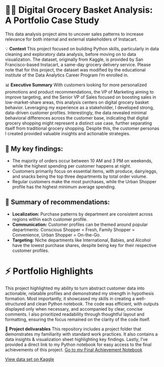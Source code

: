 # 👩‍💻 Digital Grocery Basket Analysis: A Portfolio Case Study
This data analysis project aims to uncover sales patterns to increase relevance for both internal and external stakeholders of Instacart.

💡 **Context**
This project focused on building Python skills, particularly in data cleaning and exploratory data analysis, before moving on to data visualization. The dataset, originally from Kaggle, is provided by San Francisco-based Instacart, a same-day grocery delivery service. Please note that for this project, the dataset was modified by the educational institute of the Data Analytics Career Program I’m enrolled in.

📊 **Executive Summary**
With customers looking for more personalized promotions and product recommendations, the VP of Marketing aiming to improve targeting, and the Senior VP of Sales focused on boosting sales in low-market-share areas, this analysis centers on digital grocery basket behavior. Leveraging my experience as a stakeholder, I developed strong, data-driven customer profiles. Interestingly, the data revealed minimal behavioral differences across the customer base, indicating that digital grocery shopping might represent a distinct use case, further separating itself from traditional grocery shopping. Despite this, the customer personas I created provided valuable insights and actionable strategies.

## 🎯 **My key findings:**
* The majority of orders occur between 10 AM and 3 PM on weekends, while the highest spending per customer happens at night.
* Customers primarily focus on essential items, with produce, dairy/eggs, and snacks being the top three departments by total order volume.
* Regular customers make the most purchases, while the Urban Shopper profile has the highest minimum average spending.

## 🚀 **Summary of recommendations:**
* **Localization:** Purchase patterns by department are consistent across regions within each customer profile.
* **Communication:** Customer profiles can be themed around popular departments: Conscious Shopper = Fresh, Family Shopper = Convenience, Urban Shopper = On-the-Go.
* **Targeting:** Niche departments like International, Babies, and Alcohol have the lowest purchase shares, despite being key for their respective customer profiles.

# ⚡️ **Portfolio Highlights**
This project highlighted my ability to turn abstract customer data into actionable, relatable profiles and demonstrated my strength in hypothesis formation. Most importantly, it showcased my skills in creating a well-structured and clean Python notebook. The code was efficient, with outputs displayed only when necessary, and accompanied by clear, concise comments. I also prioritized readability through thoughtful layout and formatting, ensuring the focus remained on the clarity of the code itself.

🔗 **Project delivarables**
This repository includes a project folder that demonstrates my familiarity with standard work practices. It also contains a data insights & visualization sheet highlighting key findings. Lastly, I’ve provided a direct link to my Python notebook for easy access to the final achievements of this project. [Go to my Final Achievement Notebook](https://github.com/noortjeoffreins/Instacart_DataAnalysis_Portfolio/blob/main/Final%20Achievement%20Notebook.ipynb "Go to my Final Achievement Notebook")

[View data set on Kaggle](https://www.kaggle.com/datasets/psparks/instacart-market-basket-analysis "View data set on Kaggle")
